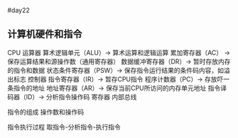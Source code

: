 #day22

## 计算机硬件和指令

CPU
  运算器
    算术逻辑单元（ALU）-> 算术运算和逻辑运算
    累加寄存器（AC） -> 保存运算结果和源操作数（通用寄存器）
    数据缓冲寄存器（DR）-> 暂时存放内存的指令和数据
    状态条件寄存器（PSW）-> 保存指令运行结果的条件码内容，如溢出标志
  控制器
    指令寄存器（IR）-> 暂存CPU指令
    程序计数器（PC）-> 存放吓一条指令的地址
    地址寄存器（AR）-> 保存当前CPU所访问的内存单元地址
    指令译码器（ID）-> 分析指令操作码
  寄存器
  内部总线

指令的组成
  操作数和操作码

指令执行过程
  取指令-分析指令-执行指令
